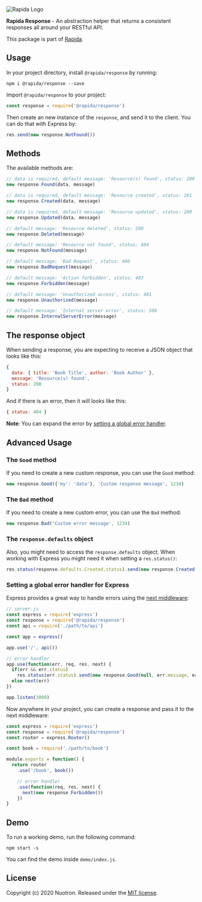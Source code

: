 ![Rapida Logo](https://user-images.githubusercontent.com/13030990/71755098-db251e80-2e91-11ea-8ce9-25349e6c087f.png)

**Rapida Response** - An abstraction helper that returns a consistent responses all around your RESTful API.

This package is part of [Rapida](https://github.com/yahiarefaiea/rapida).

## Usage
In your project directory, install `@rapida/response` by running:
```
npm i @rapida/response --save
```

Import `@rapida/response` to your project:
```js
const response = require('@rapida/response')
```

Then create an new instance of the `response`, and send it to the client. You can do that with Express by:
```js
res.send(new response.NotFound())
```

## Methods
The available methods are:
```js
// data is required, default message: 'Resource(s) found', status: 200
new response.Found(data, message)

// data is required, default message: 'Resource created', status: 201
new response.Created(data, message)

// data is required, default message: 'Resource updated', status: 200
new response.Updated(data, message)

// default message: 'Resource deleted', status: 200
new response.Deleted(message)

// default message: 'Resource not found', status: 404
new response.NotFound(message)

// default message: 'Bad Request', status: 400
new response.BadRequest(message)

// default message: 'Action forbidden', status: 403
new response.Forbidden(message)

// default message: 'Unauthorized access', status: 401
new response.Unauthorized(message)

// default message: 'Internal server error', status: 500
new response.InternalServerError(message)
```

## The response object
When sending a response, you are expecting to receive a JSON object that looks like this:
```js
{
  data: { title: 'Book Title', author: 'Book Author' },
  message: 'Resource(s) found',
  status: 200
}
```

And if there is an error, then it will looks like this:
```js
{ status: 404 }
```

**Note**: You can expand the error by [setting a global error handler](#setting-a-global-error-handler-for-express).

## Advanced Usage
### The `Good` method
If you need to create a new custom response, you can use the `Good` method:
```js
new response.Good({'my': 'data'}, 'Custom response message', 1234)
```

### The `Bad` method
If you need to create a new custom error, you can use the `Bad` method:
```js
new response.Bad('Custom error message', 1234)
```

### The `response.defaults` object
Also, you might need to access the `response.defaults` object. When working with Express you might need it when setting a `res.status()`:
```js
res.status(response.defaults.Created.status).send(new response.Created(resource, response.defaults.Created.message))
```

### Setting a global error handler for Express
Express provides a great way to handle errors using the [next middleware](https://expressjs.com/en/guide/using-middleware.html):
```js
// server.js
const express = require('express')
const response = require('@rapida/response')
const api = require('./path/to/api')

const app = express()

app.use('/', api())

// error handler
app.use(function(err, req, res, next) {
  if(err && err.status)
    res.status(err.status).send(new response.Good(null, err.message, err.status))
  else next(err)
})

app.listen(3000)
```

Now anywhere in your project, you can create a response and pass it to the next middleware:
```js
const express = require('express')
const response = require('@rapida/response')
const router = express.Router()

const book = require('./path/to/book')

module.exports = function() {
  return router
    .use('/book', book())

    // error handler
    .use(function(req, res, next) {
      next(new response.Forbidden())
    })
}
```

## Demo
To run a working demo, run the following command:
```
npm start -s
```

You can find the demo inside `demo/index.js`.

## License
Copyright (c) 2020 Nuotron.
Released under the [MIT license](https://github.com/github/choosealicense.com/blob/gh-pages/LICENSE.md).
